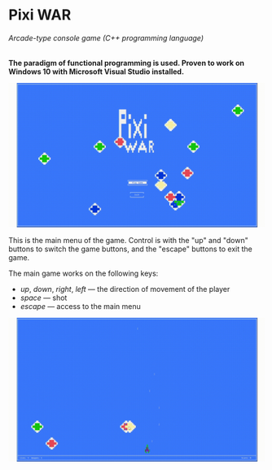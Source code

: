 # Pixi WAR
###### Arcade-type console game (C++ programming language)

**The paradigm of functional programming is used. Proven to work on Windows 10 with Microsoft Visual Studio installed.**

![Alt Text](https://github.com/RiyanBliTe/Pixel_WAR/blob/master/images/game_menu.gif)

This is the main menu of the game. Control is with the "up" and "down" buttons to switch the game buttons, and the "escape" buttons to exit the game.

The main game works on the following keys:
- _up_, _down_, _right_, _left_ — the direction of movement of the player
- _space_ — shot
- _escape_ — access to the main menu

![Alt Text](https://github.com/RiyanBliTe/Pixel_WAR/blob/master/images/game_proc.gif)

